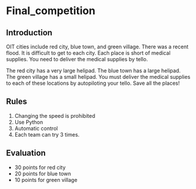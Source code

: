 # Final_competition

## Introduction
OIT cities include red city, blue town, and green village. There was a recent flood.
It is difficult to get to each city. 
Each place is short of medical supplies. 
You need to deliver the medical supplies by tello.

The red city has a very large helipad. The blue town has a large helipad. The green village has a small helipad.
You must deliver the medical supplies to each of these locations by autopiloting your tello. Save all the places!

## Rules
1. Changing the speed is prohibited
2. Use Python
3. Automatic control
4. Each team can try 3 times.

## Evaluation
- 30 points for red city
- 20 points for blue town
- 10 points for green village

